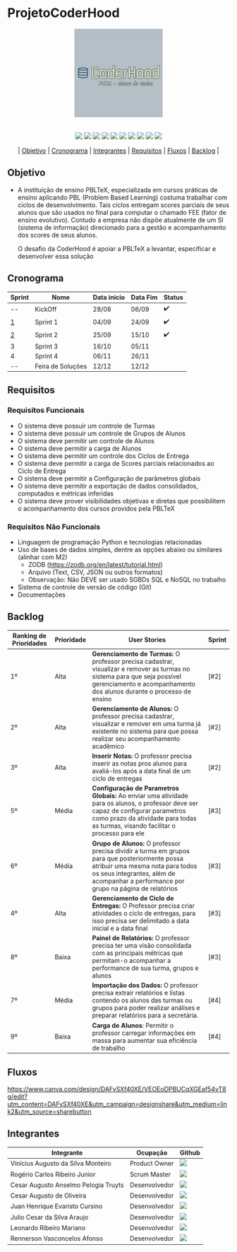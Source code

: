 # ProjetoCoderHood

<p align="center"> <img width="200px" height="200px" src="Coderhood.jpg"/> </p>
<br id="topo">

<div align="center">
    
  <img src="https://img.shields.io/badge/GIT-E44C30?style=for-the-badge&logo=git&logoColor=white" />
  <img src="https://img.shields.io/badge/GitHub-100000?style=for-the-badge&logo=github&logoColor=white"/>
  <img src="https://img.shields.io/badge/HTML5-151515?style=for-the-badge&logo=html5&logoColor=602D9B"/>
  <img src="https://img.shields.io/badge/CSS3-151515?style=for-the-badge&logo=css3&logoColor=602D9B"/>
  <img src="https://img.shields.io/badge/JavaScript-151515?style=for-the-badge&logo=javascript&logoColor=602D9B"/>
  <img src="https://img.shields.io/badge/Python-151515?style=for-the-badge&logo=python&logoColor=602D9B"/>
  <img src="https://img.shields.io/badge/Flask-151515?style=for-the-badge&logo=flask&logoColor=602D9B"/>
  <img src="https://img.shields.io/badge/VSCode-0078D4?style=for-the-badge&logo=visual%20studio%20code&logoColor=white" />
  <img src="https://img.shields.io/badge/Figma-F24E1E?style=for-the-badge&logo=figma&logoColor=white" />
  <img src="https://img.shields.io/badge/Canva-%2300C4CC.svg?&style=for-the-badge&logo=Canva&logoColor=white" />
    
</div>

<p align="center"> |
    <a href="#objetivo">Objetivo</a> |
    <a href="#cronograma">Cronograma</a> |
    <a href="#integrantes">Integrantes</a> |
    <a href="#requisitos">Requisitos</a> |
    <a href="#fluxos">Fluxos</a> |
    <a href="#backlog">Backlog</a> |

<span id="objetivo"></span>

## Objetivo

* A instituição de ensino PBLTeX, especializada em cursos práticas de ensino aplicando PBL
(Problem Based Learning) costuma trabalhar com ciclos de desenvolvimento. Tais ciclos entregam scores parciais de seus alunos
que são usados no final para computar o chamado FEE (fator de ensino evolutivo). Contudo a
empresa não dispõe atualmente de um SI (sistema de informação) direcionado para a gestão e
acompanhamento dos scores de seus alunos.

  O desafio da CoderHood é apoiar a PBLTeX a levantar, especificar e desenvolver essa solução
<span id="cronograma"></span>

## Cronograma

| Sprint  | Nome | Data inicio  | Data Fim | Status |
| ------------- | ------------- | ------------- | ------------- | ------------- |
| --  | KickOff   | 28/08   | 06/09 |✔️ | 
| <a href="https://github.com/CoderHood-Fatec/ProjetoCoderHood/blob/main/Sprints_docs/Sprint1.md">1</a>  | Sprint 1   | 04/09   | 24/09 |✔️ | 
| <a href="https://github.com/CoderHood-Fatec/ProjetoCoderHood/blob/main/Sprints_docs/Sprint2.md">2</a>  | Sprint 2   | 25/09   | 15/10 |✔️ |
| 3  | Sprint 3   | 16/10   | 05/11 | | 
| 4  | Sprint 4   | 06/11   | 26/11 | | 
| -- | Feira de Soluções  | 12/12  | 12/12 ||




<span id="requisitos"></span>

## Requisitos

### Requisitos Funcionais
* O sistema deve possuir um controle de Turmas
* O sistema deve possuir um controle de Grupos de Alunos
* O sistema deve permitir um controle de Alunos
* O sistema deve permitir a carga de Alunos
* O sistema deve permitir um controle dos Ciclos de Entrega
* O sistema deve permitir a carga de Scores parciais relacionados ao Ciclo de Entrega
* O sistema deve permitir a Configuração de parâmetros globais
* O sistema deve permitir a exportação de dados consolidados, computados e métricas 
inferidas
* O sistema deve prover visibilidades objetivas e diretas que possibilitem o acompanhamento 
dos cursos providos pela PBLTeX

### Requisitos Não Funcionais

* Linguagem de programação Python e tecnologias relacionadas
* Uso de bases de dados simples, dentre as opções abaixo ou similares (alinhar com 
M2)
  * ZODB (https://zodb.org/en/latest/tutorial.html)
  * Arquivo (Text, CSV, JSON ou outros formatos)
  * Observação: Não DEVE ser usado SGBDs SQL e NoSQL no trabalho
* Sistema de controle de versão de código (Git)
* Documentações

<span id="fluxos"></span>

## Backlog


| Ranking de Prioridades | Prioridade | User Stories | Sprint 
| ------------- | ------------- | ------------- | ------------- 
| 1º | Alta |  **Gerenciamento de Turmas:** O professor precisa cadastrar, visualizar e remover as turmas no sistema para que seja possível gerenciamento e acompanhamento dos alunos durante o processo de ensino  | [#2]  | 
| 2º | Alta | **Gerenciamento de Alunos:** O professor precisa cadastrar, visualizar e remover em uma turma já existente no sistema para que possa realizar seu acompanhamento acadêmico | [#2]  |
| 3º | Alta | **Inserir Notas:** O professor precisa inserir as notas pros alunos para avaliá-los após a data final de um ciclo de entregas | [#2]  |
| 5º | Média | **Configuração de Parametros Globais:** Ao enviar uma atividade para os alunos, o professor deve ser capaz de configurar parametros como prazo da atividade para todas as turmas, visando facilitar o processo para ele  | [#3] |
| 6º | Média | **Grupo de Alunos:** O professor precisa dividir a turma em grupos para que posteriormente possa atribuir uma mesma nota para todos os seus integrantes, além de acompanhar a performance por grupo na página de relatórios| [#3] |
| 4º | Alta | **Gerenciamento de Ciclo de Entregas:** O Professor precisa criar atividades  o ciclo de entregas, para isso precisa ser delimitado a data inicial e a data final  | [#3] |
| 8º | Baixa | **Painel de Relatórios:** O professor precisa ter uma visão consolidada com as principais métricas que permitam-o acompanhar a performance de sua turma, grupos e alunos| [#3] |
| 7º | Média | **Importação dos Dados:** O professor precisa extrair relatórios e listas contendo os alunos das turmas ou grupos para poder realizar análises e preparar relatórios para a secretária.| [#4] |
| 9º | Baixa | **Carga de Alunos**: Permitir o professor carregar informações em massa para aumentar sua eficiência de trabalho | [#4] |

## Fluxos

https://www.canva.com/design/DAFvSXf40XE/VEOEoDPBUCqXGEaf54vT8g/edit?utm_content=DAFvSXf40XE&utm_campaign=designshare&utm_medium=link2&utm_source=sharebutton

<span id="backlog"></span>

## Integrantes

Integrante |Ocupação |Github
 -----------|---------|------
Vinícius Augusto da Silva Monteiro |Product Owner|[<img src="https://camo.githubusercontent.com/fbc3df79ffe1a99e482b154b29262ecbb10d6ee4ed22faa82683aa653d72c4e1/68747470733a2f2f696d672e736869656c64732e696f2f62616467652f4769744875622d3130303030303f7374796c653d666f722d7468652d6261646765266c6f676f3d676974687562266c6f676f436f6c6f723d7768697465" />](https://github.com/viniciusFUU)
Rogério Carlos Ribeiro Junior |Scrum Master|[<img src="https://camo.githubusercontent.com/fbc3df79ffe1a99e482b154b29262ecbb10d6ee4ed22faa82683aa653d72c4e1/68747470733a2f2f696d672e736869656c64732e696f2f62616467652f4769744875622d3130303030303f7374796c653d666f722d7468652d6261646765266c6f676f3d676974687562266c6f676f436f6c6f723d7768697465" />](https://github.com/Rogeriowski)
Cesar Augusto Anselmo Pelogia Truyts |Desenvolvedor|[<img src="https://camo.githubusercontent.com/fbc3df79ffe1a99e482b154b29262ecbb10d6ee4ed22faa82683aa653d72c4e1/68747470733a2f2f696d672e736869656c64732e696f2f62616467652f4769744875622d3130303030303f7374796c653d666f722d7468652d6261646765266c6f676f3d676974687562266c6f676f436f6c6f723d7768697465" />](https://github.com/cesarpelogia)
Cesar Augusto de Oliveira |Desenvolvedor|[<img src="https://camo.githubusercontent.com/fbc3df79ffe1a99e482b154b29262ecbb10d6ee4ed22faa82683aa653d72c4e1/68747470733a2f2f696d672e736869656c64732e696f2f62616467652f4769744875622d3130303030303f7374796c653d666f722d7468652d6261646765266c6f676f3d676974687562266c6f676f436f6c6f723d7768697465" />](https://github.com/cesar2099xy)
Juan Henrique Evaristo Cursino |Desenvolvedor|[<img src="https://camo.githubusercontent.com/fbc3df79ffe1a99e482b154b29262ecbb10d6ee4ed22faa82683aa653d72c4e1/68747470733a2f2f696d672e736869656c64732e696f2f62616467652f4769744875622d3130303030303f7374796c653d666f722d7468652d6261646765266c6f676f3d676974687562266c6f676f436f6c6f723d7768697465" />](https://github.com/JuanCursino)
Julio Cesar da Silva Araujo |Desenvolvedor|[<img src="https://camo.githubusercontent.com/fbc3df79ffe1a99e482b154b29262ecbb10d6ee4ed22faa82683aa653d72c4e1/68747470733a2f2f696d672e736869656c64732e696f2f62616467652f4769744875622d3130303030303f7374796c653d666f722d7468652d6261646765266c6f676f3d676974687562266c6f676f436f6c6f723d7768697465" />](https://github.com/JulioAraujo92)
Leonardo Ribeiro Mariano |Desenvolvedor|[<img src="https://camo.githubusercontent.com/fbc3df79ffe1a99e482b154b29262ecbb10d6ee4ed22faa82683aa653d72c4e1/68747470733a2f2f696d672e736869656c64732e696f2f62616467652f4769744875622d3130303030303f7374796c653d666f722d7468652d6261646765266c6f676f3d676974687562266c6f676f436f6c6f723d7768697465" />](https://github.com/LeoRibeiro05)
Rennerson Vasconcelos Afonso |Desenvolvedor|[<img src="https://camo.githubusercontent.com/fbc3df79ffe1a99e482b154b29262ecbb10d6ee4ed22faa82683aa653d72c4e1/68747470733a2f2f696d672e736869656c64732e696f2f62616467652f4769744875622d3130303030303f7374796c653d666f722d7468652d6261646765266c6f676f3d676974687562266c6f676f436f6c6f723d7768697465" />](https://github.com/Rennerson13)
